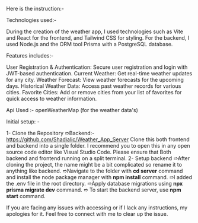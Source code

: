 Here is the instruction:-

Technologies used:-

During the creation of the weather app, I used technologies such as Vite and React for the frontend, and Tailwind CSS for styling. For the backend,
I used Node.js and the ORM tool Prisma with a PostgreSQL database.

Features includes:-

User Registration & Authentication: Secure user registration and login with JWT-based authentication.
Current Weather: Get real-time weather updates for any city.
Weather Forecast: View weather forecasts for the upcoming days.
Historical Weather Data: Access past weather records for various cities.
Favorite Cities: Add or remove cities from your list of favorites for quick access to weather information.

Api Used :- openWeatherMap (for the weather data's)

Initial setup: -

1- Clone the Repository
➱Backend:- https://github.com/Shadialic/Weather_App_Server
Clone this both frontend and backend into a single folder. I recommend you to open this in any open source code editor like Visual Studio Code.
Please ensure that Both backend and frontend running on a split terminal.
2- Setup backend
➱After cloning the project, the name might be a bit complicated so rename it to anything like backend.
➱Navigate to the folder with **cd server** command and install the node package manager with **npm install** command.
➱I added the .env file in the root directory.
➱Apply database migrations using **npx prisma migrate dev** command.
➱ To start the backend server, use **npm start** command.

If you are facing any issues with accessing or if I lack any instructions, my apologies for it. Feel free to connect with me to clear up the issue.
